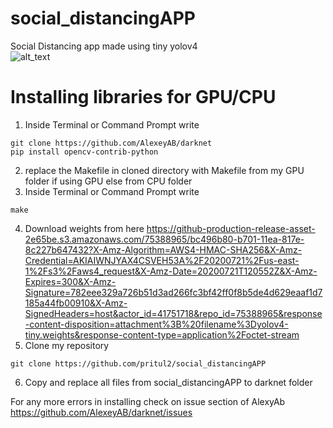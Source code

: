 # social_distancingAPP
Social Distancing app made using tiny yolov4 <br/>
![alt_text](https://github.com/pritul2/social_distancingAPP/blob/master/convert-to-giff.gif)

# Installing libraries for GPU/CPU
1. Inside Terminal or Command Prompt write
```
git clone https://github.com/AlexeyAB/darknet
pip install opencv-contrib-python
```
2. replace the Makefile in cloned directory with Makefile from my GPU folder if using GPU else from CPU folder<br/>
3. Inside Terminal or Command Prompt write
```
make
```
4. Download weights from here
https://github-production-release-asset-2e65be.s3.amazonaws.com/75388965/bc496b80-b701-11ea-817e-8c227b647432?X-Amz-Algorithm=AWS4-HMAC-SHA256&X-Amz-Credential=AKIAIWNJYAX4CSVEH53A%2F20200721%2Fus-east-1%2Fs3%2Faws4_request&X-Amz-Date=20200721T120552Z&X-Amz-Expires=300&X-Amz-Signature=782eee329a726b51d3ad266fc3bf42ff0f8b5de4d629eaaf1d7185a44fb00910&X-Amz-SignedHeaders=host&actor_id=41751718&repo_id=75388965&response-content-disposition=attachment%3B%20filename%3Dyolov4-tiny.weights&response-content-type=application%2Foctet-stream
5. Clone my repository
```
git clone https://github.com/pritul2/social_distancingAPP
```
6. Copy and replace all files from social_distancingAPP to darknet folder

For any more errors in installing check on issue section of AlexyAb </br>
https://github.com/AlexeyAB/darknet/issues
